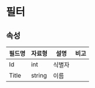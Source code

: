 # 필터

## 속성

| 필드명 | 자료형 | 설명 | 비고 |
| ---------- | ---------- | ---------------------------------------- | ---------- |
| Id | int  | 식별자 |  |
| Title | string | 이름 |  |
